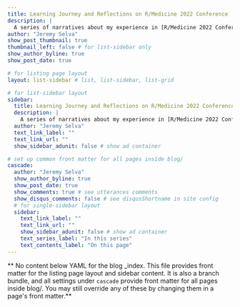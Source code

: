 ```yaml
---
title: Learning Journey and Reflections on R/Medicine 2022 Conference
description: |
  A series of narratives about my experience in [R/Medicine 2022 Conference](https://events.linuxfoundation.org/r-medicine/).
author: "Jeremy Selva"
show_post_thumbnail: true
thumbnail_left: false # for list-sidebar only
show_author_byline: true
show_post_date: true

# for listing page layout
layout: list-sidebar # list, list-sidebar, list-grid

# for list-sidebar layout
sidebar: 
  title: Learning Journey and Reflections on R/Medicine 2022 Conference
  description: |
    A series of narratives about my experience in [R/Medicine 2022 Conference](https://events.linuxfoundation.org/r-medicine/).
  author: "Jeremy Selva"
  text_link_label: ""
  text_link_url: ""
  show_sidebar_adunit: false # show ad container

# set up common front matter for all pages inside blog/
cascade:
  author: "Jeremy Selva"
  show_author_byline: true
  show_post_date: true
  show_comments: true # see utterances comments
  show_disqus_comments: false # see disqusShortname in site config
  # for single-sidebar layout
  sidebar:
    text_link_label: ""
    text_link_url: ""
    show_sidebar_adunit: false # show ad container
    text_series_label: "In this series"
    text_contents_label: "On this page"
---
```


** No content below YAML for the blog _index. This file provides front matter for the listing page layout and sidebar content. It is also a branch bundle, and all settings under `cascade` provide front matter for all pages inside blog/. You may still override any of these by changing them in a page's front matter.**
